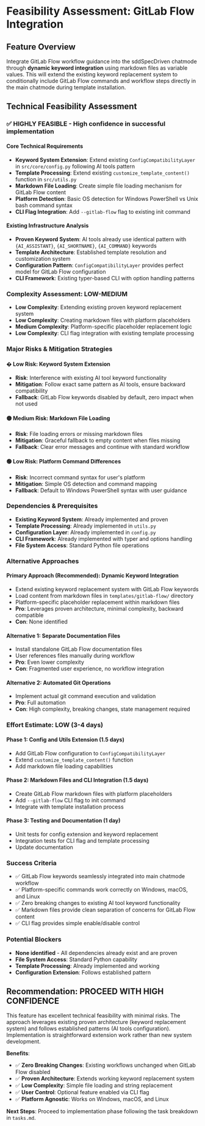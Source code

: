 # Feasibility Assessment: GitLab Flow Integration

## Feature Overview
Integrate GitLab Flow workflow guidance into the sddSpecDriven chatmode through **dynamic keyword integration** using markdown files as variable values. This will extend the existing keyword replacement system to conditionally include GitLab Flow commands and workflow steps directly in the main chatmode during template installation.

## Technical Feasibility Assessment

### **✅ HIGHLY FEASIBLE** - High confidence in successful implementation

#### Core Technical Requirements
- **Keyword System Extension**: Extend existing `ConfigCompatibilityLayer` in `src/core/config.py` following AI tools pattern
- **Template Processing**: Extend existing `customize_template_content()` function in `src/utils.py`
- **Markdown File Loading**: Create simple file loading mechanism for GitLab Flow content
- **Platform Detection**: Basic OS detection for Windows PowerShell vs Unix bash command syntax
- **CLI Flag Integration**: Add `--gitlab-flow` flag to existing init command

#### Existing Infrastructure Analysis
- **Proven Keyword System**: AI tools already use identical pattern with `{AI_ASSISTANT}`, `{AI_SHORTNAME}`, `{AI_COMMAND}` keywords
- **Template Architecture**: Established template resolution and customization system
- **Configuration Pattern**: `ConfigCompatibilityLayer` provides perfect model for GitLab Flow configuration
- **CLI Framework**: Existing typer-based CLI with option handling patterns

### Complexity Assessment: **LOW-MEDIUM**
- **Low Complexity**: Extending existing proven keyword replacement system
- **Low Complexity**: Creating markdown files with platform placeholders  
- **Medium Complexity**: Platform-specific placeholder replacement logic
- **Low Complexity**: CLI flag integration with existing template processing

### Major Risks & Mitigation Strategies

#### � **Low Risk**: Keyword System Extension
- **Risk**: Interference with existing AI tool keyword functionality
- **Mitigation**: Follow exact same pattern as AI tools, ensure backward compatibility
- **Fallback**: GitLab Flow keywords disabled by default, zero impact when not used

#### 🟡 **Medium Risk**: Markdown File Loading
- **Risk**: File loading errors or missing markdown files
- **Mitigation**: Graceful fallback to empty content when files missing
- **Fallback**: Clear error messages and continue with standard workflow

#### 🟢 **Low Risk**: Platform Command Differences
- **Risk**: Incorrect command syntax for user's platform
- **Mitigation**: Simple OS detection and command mapping
- **Fallback**: Default to Windows PowerShell syntax with user guidance

### Dependencies & Prerequisites
- **Existing Keyword System**: Already implemented and proven
- **Template Processing**: Already implemented in `utils.py`
- **Configuration Layer**: Already implemented in `config.py`
- **CLI Framework**: Already implemented with typer and options handling
- **File System Access**: Standard Python file operations

### Alternative Approaches

#### **Primary Approach** (Recommended): Dynamic Keyword Integration
- Extend existing keyword replacement system with GitLab Flow keywords
- Load content from markdown files in `templates/gitlab-flow/` directory
- Platform-specific placeholder replacement within markdown files
- **Pro**: Leverages proven architecture, minimal complexity, backward compatible
- **Con**: None identified

#### **Alternative 1**: Separate Documentation Files
- Install standalone GitLab Flow documentation files
- User references files manually during workflow
- **Pro**: Even lower complexity
- **Con**: Fragmented user experience, no workflow integration

#### **Alternative 2**: Automated Git Operations
- Implement actual git command execution and validation
- **Pro**: Full automation
- **Con**: High complexity, breaking changes, state management required

### Effort Estimate: **LOW (3-4 days)**

#### **Phase 1**: Config and Utils Extension (1.5 days)
- Add GitLab Flow configuration to `ConfigCompatibilityLayer`
- Extend `customize_template_content()` function
- Add markdown file loading capabilities

#### **Phase 2**: Markdown Files and CLI Integration (1.5 days)
- Create GitLab Flow markdown files with platform placeholders
- Add `--gitlab-flow` CLI flag to init command
- Integrate with template installation process

#### **Phase 3**: Testing and Documentation (1 day)
- Unit tests for config extension and keyword replacement
- Integration tests for CLI flag and template processing
- Update documentation

### Success Criteria
- ✅ GitLab Flow keywords seamlessly integrated into main chatmode workflow
- ✅ Platform-specific commands work correctly on Windows, macOS, and Linux
- ✅ Zero breaking changes to existing AI tool keyword functionality
- ✅ Markdown files provide clean separation of concerns for GitLab Flow content
- ✅ CLI flag provides simple enable/disable control

### Potential Blockers
- **None identified** - All dependencies already exist and are proven
- **File System Access**: Standard Python capability
- **Template Processing**: Already implemented and working
- **Configuration Extension**: Follows established pattern

## Recommendation: **PROCEED WITH HIGH CONFIDENCE**

This feature has excellent technical feasibility with minimal risks. The approach leverages existing proven architecture (keyword replacement system) and follows established patterns (AI tools configuration). Implementation is straightforward extension work rather than new system development.

**Benefits**:
- ✅ **Zero Breaking Changes**: Existing workflows unchanged when GitLab Flow disabled
- ✅ **Proven Architecture**: Extends working keyword replacement system
- ✅ **Low Complexity**: Simple file loading and string replacement
- ✅ **User Control**: Optional feature enabled via CLI flag
- ✅ **Platform Agnostic**: Works on Windows, macOS, and Linux

**Next Steps**: Proceed to implementation phase following the task breakdown in `tasks.md`.
